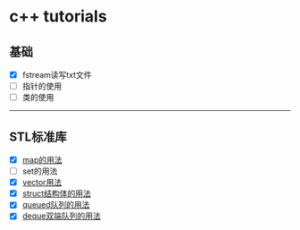# c++ tutorials


## 基础


- [x] fstream读写txt文件  
- [ ] 指针的使用  
- [ ] 类的使用  

---

## STL标准库

- [x] [map的用法](https://zest-pullover-05b.notion.site/C-map-22f8efe566ea48db8018bfc00ca3eb38)  
- [ ] set的用法  
- [x] [vector用法](https://zest-pullover-05b.notion.site/C-vector-a8c4ce5689974105b8c3f496881c41bf)  
- [x] [struct结构体的用法](https://zest-pullover-05b.notion.site/Struct-80ed9ec2dc14464e8dacd379d1ff1bec)  
- [x] [queued队列的用法](https://zest-pullover-05b.notion.site/C-queue-f1ff820ee1194bb290a9d9fb565c2ed4)  
- [x] [deque双端队列的用法](https://zest-pullover-05b.notion.site/C-deque-7afb776f4b4546d9aab7d1335bae870c)